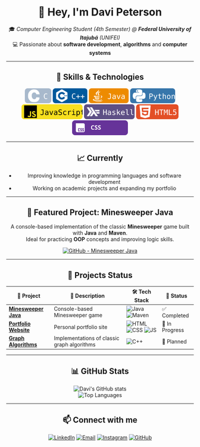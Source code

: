 <div align="center">
  
# 👋 Hey, I'm **Davi Peterson**  
🎓 *Computer Engineering Student (4th Semester) @ **Federal University of Itajubá** (UNIFEI)*  
💻 Passionate about **software development**, **algorithms** and **computer systems**  

---

## 🚀 Skills & Technologies

<img src="assets/badges/c.svg" alt="C" height="40">
<img src="assets/badges/cpp.svg" alt="C++" height="40">
<img src="assets/badges/java.svg" alt="Java" height="40">
<img src="assets/badges/python.svg" alt="Python" height="40">
<img src="assets/badges/javascript.svg" alt="JavaScript" height="40">
<img src="assets/badges/haskell.svg" alt="Haskell" height="40">
<img src="assets/badges/html5.svg" alt="HTML5" height="40">
<img src="assets/badges/css.svg" alt="CSS" height="40">

---

## 📈 Currently 

  - Improving knowledge in programming languages and software development
  - Working on academic projects and expanding my portfolio 

---

## 📌 Featured Project: Minesweeper Java

A console-based implementation of the classic **Minesweeper** game built with **Java** and **Maven**.  
Ideal for practicing **OOP** concepts and improving logic skills.

[![GitHub - Minesweeper Java](https://img.shields.io/badge/🔗-Repository-181717?style=for-the-badge&logo=github)](https://github.com/davipeterson/minesweeper-java)

---

## 📂 Projects Status

| 🚀 Project | 📝 Description | 🛠 Tech Stack | 📌 Status |
|------------|---------------|---------------|-----------|
| [**Minesweeper Java**](https://github.com/davipeterson/minesweeper-java) | Console-based Minesweeper game | ![Java](https://img.shields.io/badge/Java-ED8B00?style=flat&logo=openjdk&logoColor=white) ![Maven](https://img.shields.io/badge/Maven-C71A36?style=flat&logo=apache-maven&logoColor=white) | ✅ Completed |
| [**Portfolio Website**](https://github.com/davipeterson/portfolio) | Personal portfolio site | ![HTML](https://img.shields.io/badge/HTML5-E34F26?style=flat&logo=html5&logoColor=white) ![CSS](https://img.shields.io/badge/CSS3-1572B6?style=flat&logo=css3&logoColor=white) ![JS](https://img.shields.io/badge/JavaScript-F7DF1E?style=flat&logo=javascript&logoColor=black) | 🚧 In Progress |
| [**Graph Algorithms**](https://github.com/davipeterson/graph-algorithms) | Implementations of classic graph algorithms | ![C++](https://img.shields.io/badge/C++-00599C?style=flat&logo=c%2B%2B&logoColor=white) | 📝 Planned |

---

## 📊 GitHub Stats

![Davi's GitHub stats](https://github-readme-stats.vercel.app/api?username=davipeterson&show_icons=true&theme=radical)  
![Top Languages](https://github-readme-stats.vercel.app/api/top-langs/?username=davipeterson&layout=compact&theme=radical)

---

## 📫 Connect with me

[![LinkedIn](https://img.shields.io/badge/LinkedIn-0077B5?style=for-the-badge&logo=linkedin&logoColor=white)](https://www.linkedin.com/in/seu-usuario)
[![Email](https://img.shields.io/badge/Email-D14836?style=for-the-badge&logo=gmail&logoColor=white)](mailto:seu-email@gmail.com)
[![Instagram](https://img.shields.io/badge/Instagram-E4405F?style=for-the-badge&logo=instagram&logoColor=white)](https://instagram.com/seu-usuario)
[![GitHub](https://img.shields.io/badge/GitHub-100000?style=for-the-badge&logo=github&logoColor=white)](https://github.com/davipeterson)

</div>
